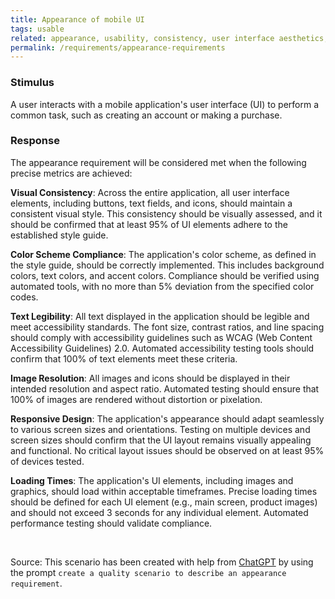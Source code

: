 ```yaml
---
title: Appearance of mobile UI
tags: usable
related: appearance, usability, consistency, user interface aesthetics, interaction capability
permalink: /requirements/appearance-requirements
---
```


<div class="quality-requirement" markdown="1">

### Stimulus 
A user interacts with a mobile application's user interface (UI) to perform a common task, such as creating an account or making a purchase.

### Response 
The appearance requirement will be considered met when the following precise metrics are achieved:


**Visual Consistency**: Across the entire application, all user interface elements, including buttons, text fields, and icons, should maintain a consistent visual style. This consistency should be visually assessed, and it should be confirmed that at least 95% of UI elements adhere to the established style guide.

**Color Scheme Compliance**: The application's color scheme, as defined in the style guide, should be correctly implemented. This includes background colors, text colors, and accent colors. Compliance should be verified using automated tools, with no more than 5% deviation from the specified color codes.

**Text Legibility**: All text displayed in the application should be legible and meet accessibility standards. The font size, contrast ratios, and line spacing should comply with accessibility guidelines such as WCAG (Web Content Accessibility Guidelines) 2.0. Automated accessibility testing tools should confirm that 100% of text elements meet these criteria.

**Image Resolution**: All images and icons should be displayed in their intended resolution and aspect ratio. Automated testing should ensure that 100% of images are rendered without distortion or pixelation.

**Responsive Design**: The application's appearance should adapt seamlessly to various screen sizes and orientations. Testing on multiple devices and screen sizes should confirm that the UI layout remains visually appealing and functional. No critical layout issues should be observed on at least 95% of devices tested.

**Loading Times**: The application's UI elements, including images and graphics, should load within acceptable timeframes. Precise loading times should be defined for each UI element (e.g., main screen, product images) and should not exceed 3 seconds for any individual element. Automated performance testing should validate compliance.

</div><br>



Source: This scenario has been created with help from [ChatGPT](https://chat.openai.com) by using the prompt `create a quality scenario to describe an appearance requirement`.



